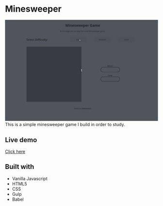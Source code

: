 # Minesweeper

![Minesweeper Game](minesweeper.gif)
This is a simple minesweeper game I build in order to study.

## Live demo
[Click here](https://stebsnusch.github.io/minesweeper/)

## Built with
* Vanilla Javascript
* HTML5
* CSS
* Gulp
* Babel